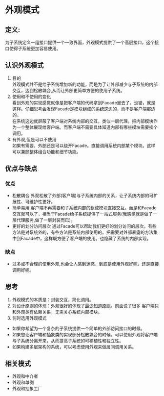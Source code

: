 # 外观模式

## 定义:  
为子系统定义一组接口提供一个一致界面，外观模式提供了一个高层接口，这个接口使得子系统更加容易使用。  

## 认识外观模式
1. 目的  
外观模式并不是给子系统增加新的功能，而是为了让外部减少与子系统的内部交互，达到松散耦合,从而让外部更简单方便的使用子系统。
2. 使用和不使用的变化  
    看到外观的实现感觉就像是把客户端的代码拿到Facade里去了。没错，就是这样。仔细思考会发现Facade是模块组成的系统这边的，而不是客户端那边的。  
在系统这边就屏蔽了客户端对系统内部的交互，类似一层代理。把内部模块作为一个整体展现给客户端。而客户端不需要具体知道内部有哪些模块需要挨个调用。
3. 有外观,但是可以不使用  
    如果有需要，外部还是可以绕开Facade。直接调用系统内部某个模块。这样可以兼顾整体组合功能和细节功能。

## 优点与缺点
### 优点
* 松散耦合
外观松散了外部(客户端)与子系统内部的关系，让子系统内部的可扩展性、可维护性更好。
* 简单易用
客户端不再需要和子系统内部的组成模块直接交互。而是和Facade交互就可以了，相当于Facade给子系统提供了一站式服务(我感觉就是做了一层代理服务,做了一层封装而已)。
* 更好的划分访问层次
通过Facade可以帮助我们更好的划分访问的层次。有些方法是对系统外的，有些方法是系统内部使用的。把需要对外部暴露的方法集中到Facade中，这样既方便了客户端的使用。也隐藏了系统的内部实现。

### 缺点
* 过多或不合理的使用外观,也会让人感到迷惑，到底是使用外观好呢，还是直接调用好呢。

## 思考
1. 外观模式的本质是：封装交互，简化调用。
2. 对设计原则的体现：外观很好的体现了[最少知道原则](https://github.com/reallovelei/Design-patterns/blob/master/principle/%E8%BF%AA%E7%B1%B3%E7%89%B9%E6%B3%95%E5%88%99-%E6%9C%80%E5%B0%91%E7%9F%A5%E9%81%93%E5%8E%9F%E5%88%99.md)。前面说了很多 客户端只和外观类有依赖关系，无需关心系统内部模块。
3. 何时选用外观模式
* 如果你希望为一个复杂的子系统提供一个简单的外部访问接口的时候。
* 如果想让客户端和抽象类的实现部分松散耦合的时候。可以使用外观将客户端与子系统分离开来，从而提高子系统的可移植性和独立性。
* 如果构建多层架构的系统，可以考虑使用外观来做层间调用关系。

## 相关模式
* 外观和中介者
* 外观和单例
* 外观和抽象工厂
